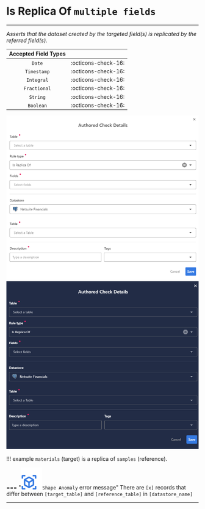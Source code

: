 # Is Replica Of <spam id='multiple-fields'>`multiple fields`</spam>

---

*Asserts that the dataset created by the targeted field(s) is replicated by the referred field(s).*

| Accepted Field Types   |                      |
| :--------------------: | :------------------: |
| `Date`                 | :octicons-check-16:   |
| `Timestamp`            | :octicons-check-16:   |
| `Integral`             | :octicons-check-16:   |
| `Fractional`           | :octicons-check-16:   |
| `String`               | :octicons-check-16:   |
| `Boolean`              | :octicons-check-16:   |

![Screenshot](../assets/checks/rule-types/is-replica-of-check-light.png#only-light)
![Screenshot](../assets/checks/rule-types/is-replica-of-check-dark.png#only-dark)


!!! example
    `materials` (target) is a replica of `samples` (reference).


=== "![Screenshot](../assets/checks/rule-types/icons/icon-shape-anomaly-dark.svg)`Shape Anomaly` error message"
    There are `[x]` records that differ between 
    `[target_table]` and `[reference_table]` in `[datastore_name]`



---